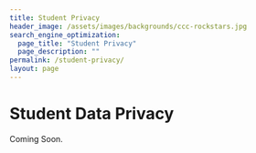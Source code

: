 ```yaml
---
title: Student Privacy
header_image: /assets/images/backgrounds/ccc-rockstars.jpg
search_engine_optimization:
  page_title: "Student Privacy"
  page_description: ""
permalink: /student-privacy/
layout: page
---
```


# Student Data Privacy

Coming Soon.